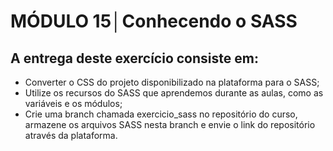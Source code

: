 # MÓDULO 15│Conhecendo o SASS

## A entrega deste exercício consiste em:

- Converter o CSS do projeto disponibilizado na plataforma para o SASS;
- Utilize os recursos do SASS que aprendemos durante as aulas, como as variáveis e os módulos;
- Crie uma branch chamada exercicio_sass no repositório do curso, armazene os arquivos SASS nesta branch e envie o link do repositório através da plataforma.
